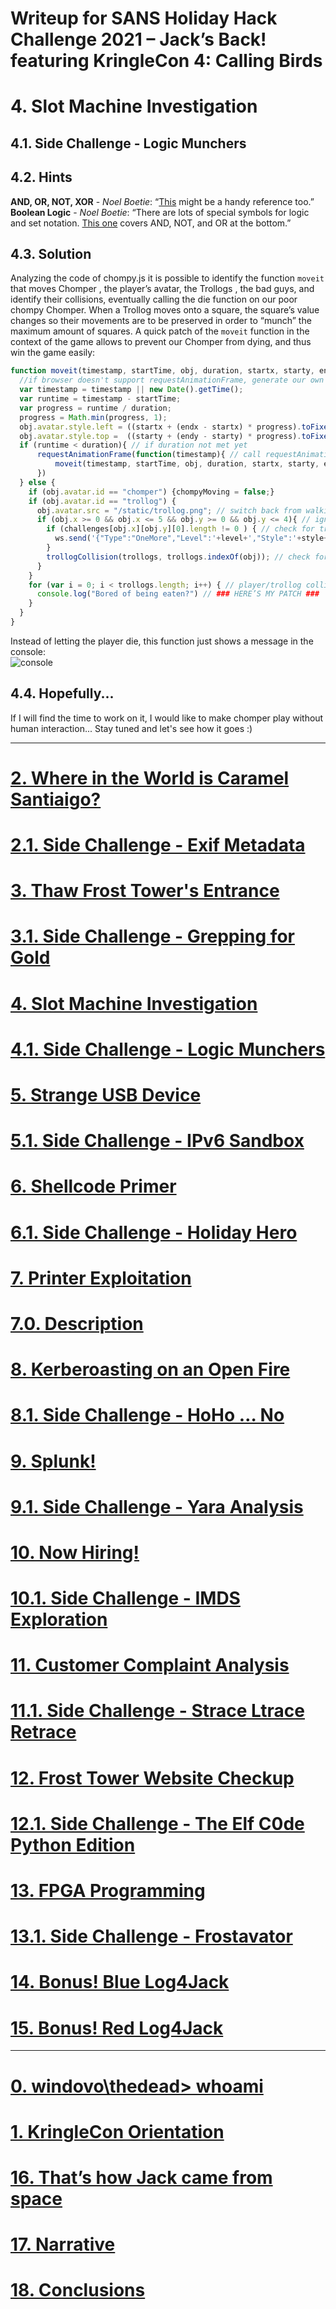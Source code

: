# Writeup for SANS Holiday Hack Challenge 2021 – Jack’s Back! featuring KringleCon 4: Calling Birds
# 4. Slot Machine Investigation

## 4.1. Side Challenge - Logic Munchers

## 4.2. Hints
**AND, OR, NOT, XOR** - *Noel Boetie*: “[This](http://www.natna.info/English/Teaching/CSI30-materials/Chapter1-cheat-sheet.pdf) might be a handy reference too.”  
**Boolean Logic** - *Noel Boetie*: “There are lots of special symbols for logic and set notation. [This one](http://notes.imt-decal.org/sets/cheat-sheet.html) covers AND, NOT, and OR at the bottom.”  

## 4.3. Solution
Analyzing the code of chompy.js it is possible to identify the function `moveit` that moves Chomper , the player’s avatar, the Trollogs , the bad guys, and identify their collisions, eventually calling the die function on our poor chompy Chomper.
When a Trollog moves onto a square, the square’s value changes so their movements are to be preserved in order to “munch” the maximum amount of squares.
A quick patch of the `moveit` function in the context of the game allows to prevent our Chomper from dying, and thus win the game easily:
```js
function moveit(timestamp, startTime, obj, duration, startx, starty, endx, endy){
  //if browser doesn't support requestAnimationFrame, generate our own timestamp using Date:
  var timestamp = timestamp || new Date().getTime();
  var runtime = timestamp - startTime;
  var progress = runtime / duration;
  progress = Math.min(progress, 1);
  obj.avatar.style.left = ((startx + (endx - startx) * progress).toFixed(2)) + 'px';
  obj.avatar.style.top =  ((starty + (endy - starty) * progress).toFixed(2)) + 'px';
  if (runtime < duration){ // if duration not met yet
      requestAnimationFrame(function(timestamp){ // call requestAnimationFrame again with parameters
          moveit(timestamp, startTime, obj, duration, startx, starty, endx, endy);
      })
  } else {
    if (obj.avatar.id == "chomper") {chompyMoving = false;}
    if (obj.avatar.id == "trollog") {
      obj.avatar.src = "/static/trollog.png"; // switch back from walking to standing pose
      if (obj.x >= 0 && obj.x <= 5 && obj.y >= 0 && obj.y <= 4){ // ignore Trollogs stepping off the board
        if (challenges[obj.x][obj.y][0].length != 0 ) { // check for trollog/challenge collision
          ws.send('{"Type":"OneMore","Level":'+level+',"Style":'+style+',"Cell":[['+obj.x+'],['+obj.y+']]}'); // request a new challenge for that square
        }
        trollogCollision(trollogs, trollogs.indexOf(obj)); // check for trollog/trollog collision
      }
    }
    for (var i = 0; i < trollogs.length; i++) { // player/trollog collision detection
      console.log("Bored of being eaten?") // ### HERE’S MY PATCH ###
    }
  }
}
```
Instead of letting the player die, this function just shows a message in the console:  
![console](Bored_of_being_eaten.PNG)

## 4.4. Hopefully...
If I will find the time to work on it, I would like to make chomper play without human interaction... Stay tuned and let's see how it goes :)

---
# [2. Where in the World is Caramel Santiaigo?](README.md)
# [2.1. Side Challenge - Exif Metadata](README.md)
# [3. Thaw Frost Tower's Entrance](README.md)
# [3.1. Side Challenge - Grepping for Gold](README.md)
# [4. Slot Machine Investigation](README.md)
# [4.1. Side Challenge - Logic Munchers](README.md)
# [5. Strange USB Device](README.md)
# [5.1. Side Challenge - IPv6 Sandbox](README.md)
# [6. Shellcode Primer](README.md)
# [6.1. Side Challenge - Holiday Hero](README.md)
# [7. Printer Exploitation](README.md)
# [7.0. Description](README.md)
# [8. Kerberoasting on an Open Fire](README.md)
# [8.1. Side Challenge - HoHo … No](README.md)
# [9. Splunk!](README.md)
# [9.1. Side Challenge - Yara Analysis](README.md)
# [10. Now Hiring!](README.md)
# [10.1. Side Challenge - IMDS Exploration](README.md)
# [11. Customer Complaint Analysis](README.md)
# [11.1. Side Challenge - Strace Ltrace Retrace](README.md)
# [12. Frost Tower Website Checkup](README.md)
# [12.1. Side Challenge - The Elf C0de Python Edition](README.md)
# [13. FPGA Programming](README.md)
# [13.1. Side Challenge - Frostavator](README.md)
# [14. Bonus! Blue Log4Jack](README.md)
# [15. Bonus! Red Log4Jack](README.md)
---
# [0. windovo\\thedead> whoami](../README.md)
# [1. KringleCon Orientation](01.%20KringleCon%20Orientation/README.md)
# [16. That’s how Jack came from space](../README.md#16-thats-how-jack-came-from-space)
# [17. Narrative](../README.md#17-narrative)
# [18. Conclusions](../README.md#18-conclusions)